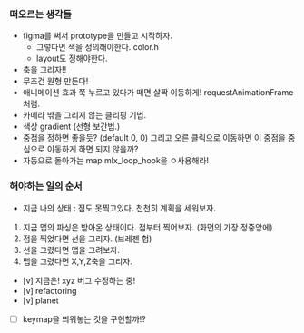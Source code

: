 ### 떠오르는 생각들 

- figma를 써서 prototype을 만들고 시작하자. 
    - 그렇다면 색을 정의해야한다. color.h
    - layout도 정해야한다. 
- 축을 그리자!! 
- 무조건 원형 만든다! 
- 애니메이션 효과 쭉 누르고 있다가 떼면 살짝 이동하게! requestAnimationFrame처럼.
- 카메라 밖을 그리지 않는 클리핑 기법. 
- 색상 gradient (선형 보간법.)
- 중점을 정하면 좋을듯? (default 0, 0) 그리고 오른 클릭으로 이동하면 이 중점을 중심으로 이동하게 하면 되지 않을까? 
- 자동으로 돌아가는 map mlx_loop_hook을 ㅇ사용해라! 

### 해야하는 일의 순서 
- 지금 나의 상태 : 점도 못찍고있다. 천천히 계획을 세워보자. 

1. 지금 맵의 파싱은 받아온 상태이다. 점부터 찍어보자. (화면의 가장 정중앙에)
2. 점을 찍었다면 선을 그리자. (브레젠 험)
3. 선을 그렸다면 맵을 그려보자. 
4. 맵을 그렸다면 X,Y,Z축을 그리자.

- [v] 지금은! xyz 버그 수정하는 중!
- [v] refactoring 
- [v] planet
- [ ] keymap을 띄워놓는 것을 구현할까!?

